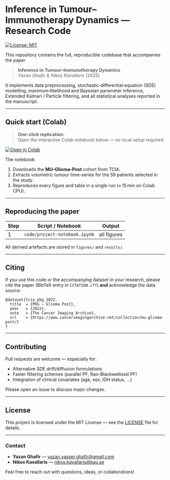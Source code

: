 # Inference in Tumour–Immunotherapy Dynamics — Research Code

[![License: MIT](https://img.shields.io/badge/License-MIT-green.svg)](LICENSE)

This repository contains the full, reproducible codebase that accompanies the
paper

> **Inference in Tumour–Immunotherapy Dynamics**  
> *Yazan Ghafir & Nikos Kavallaris* (2025)

It implements data preprocessing, stochastic‐differential‐equation (SDE)
modelling, maximum‐likelihood and Bayesian parameter inference, Extended
Kalman / Particle filtering, and all statistical analyses reported in the
manuscript.

---

## Quick start (Colab)

> **One-click replication:**  
> Open the interactive Colab notebook below — no local setup required.

[![Open in Colab](https://colab.research.google.com/assets/colab-badge.svg)](https://drive.google.com/file/d/1A0m5bNgqdj6tUyX3XLM_R93lVuTB0xK9/view?usp=sharing)

The notebook:

1.  Downloads the **MU–Glioma–Post** cohort from TCIA.  
2.  Extracts volumetric tumour time-series for the 59 patients selected in the
    study.
3.  Reproduces every figure and table in a single run (≈ 15 min on Colab
    CPU).

---

## Reproducing the paper

| Step | Script / Notebook                         | Output                                |
|------|-------------------------------------------|---------------------------------------|
| 1    | `code/project-notebook.ipynb`             | all figures         |


All derived artefacts are stored in `figures/` and `results/`.

---

## Citing

If you use this code or the accompanying dataset in your research, please cite
the paper (BibTeX entry in `CITATION.cff`) **and** acknowledge the data source:

```
@dataset{tcia_pkg_2022,
  title  = {PKG – Glioma Post},
  year   = {2022},
  note   = {The Cancer Imaging Archive},
  url    = {https://www.cancerimagingarchive.net/collection/mu-glioma-post/}
}
```

---

## Contributing

Pull requests are welcome — especially for:

* Alternative SDE drift/diffusion formulations  
* Faster filtering schemes (parallel PF, Rao–Blackwellised PF)  
* Integration of clinical covariates (age, sex, IDH status, …)

Please open an issue to discuss major changes.

---

## License

This project is licensed under the MIT License — see the [LICENSE](LICENSE)
file for details.

---

### Contact

* **Yazan Ghafir** — <yazan.yasser.ghafir@gmail.com>  
* **Nikos Kavallaris** — <nikos.kavallaris@kau.se>

Feel free to reach out with questions, ideas, or collaborations!
